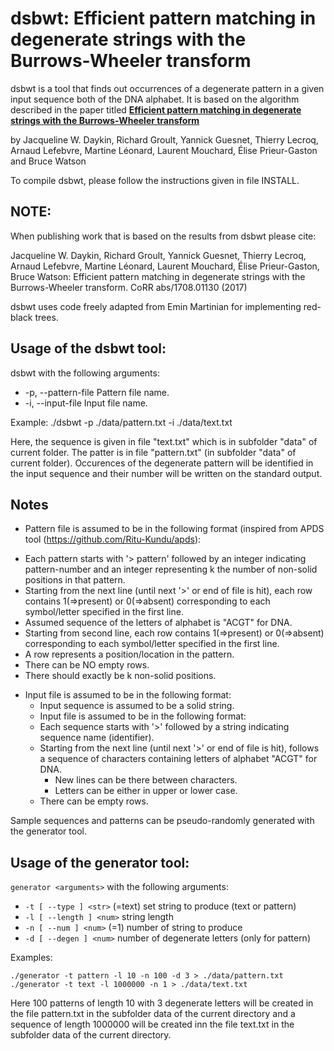 # dsbwt: Efficient pattern matching in degenerate strings with the Burrows-Wheeler transform

dsbwt is a tool that finds out occurrences of a degenerate pattern in a given input sequence
both of the DNA alphabet.
It is based on the algorithm described in the paper titled
[**Efficient pattern matching in degenerate strings with the Burrows-Wheeler transform**](https://arxiv.org/abs/1708.01130)

by Jacqueline W. Daykin, Richard Groult, Yannick Guesnet, Thierry Lecroq, Arnaud Lefebvre, Martine Léonard, Laurent Mouchard, Élise Prieur-Gaston and Bruce Watson

To compile dsbwt, please follow the instructions given in file INSTALL.

## NOTE:
When publishing work that is based on the results from dsbwt please cite:

Jacqueline W. Daykin, Richard Groult, Yannick Guesnet, Thierry Lecroq, Arnaud Lefebvre, Martine Léonard, Laurent Mouchard, Élise Prieur-Gaston, Bruce Watson:
Efficient pattern matching in degenerate strings with the Burrows-Wheeler transform. CoRR abs/1708.01130 (2017)

dsbwt uses code freely adapted from Emin Martinian for implementing red-black trees.

## Usage of the dsbwt tool:
dsbwt <arguments>
with the following arguments:
- -p, --pattern-file	<str>	Pattern file  name.
- -i, --input-file	<str>	Input file  name.

 Example:  ./dsbwt -p ./data/pattern.txt -i ./data/text.txt

Here, the sequence is given in file "text.txt" which is in subfolder "data" of current folder.
The patter is in file "pattern.txt" (in subfolder "data" of current folder). 
Occurences of the degenerate pattern will be identified in the input sequence and
their number will be written on the standard output.

## Notes
- Pattern file is assumed to be in the following format
 (inspired from APDS tool (https://github.com/Ritu-Kundu/apds):
 * Each pattern starts with '> pattern' followed by an integer indicating pattern-number and an integer representing k the number of non-solid positions in that pattern. 
 * Starting from the next line (until next '>' or end of file is hit), each row contains 1(=>present) or 0(=>absent) corresponding to each symbol/letter specified in the first line.
 * Assumed sequence of the letters of alphabet is "ACGT" for DNA.
 * Starting from second line, each row contains 1(=>present) or 0(=>absent) corresponding to each symbol/letter specified in the first line.
 * A row represents a position/location in the pattern.
 * There can be NO empty rows.
 * There should exactly be k non-solid positions.

- Input file is assumed to be in the following format:
  - Input sequence is assumed to be a solid string.
  - Input file is assumed to be in the following format:
   * Each sequence starts with '>' followed by a string indicating sequence name (identifier).
   * Starting from the next line (until next '>' or end of file is hit), follows a sequence of characters containing letters of alphabet "ACGT" for DNA.
     - New lines can be there between characters. 
     - Letters can be either in upper or lower case.
   * There can be empty rows.

Sample sequences and patterns can be pseudo-randomly generated with the generator tool.

## Usage of the generator tool:
`generator <arguments>`
with the following arguments: 
- `-t [ --type ] <str>` (=text) set string to produce (text or pattern)  
- `-l [ --length ] <num>` string length  
- `-n [ --num ] <num>` (=1) number of string to produce  
- `-d [ --degen ] <num>` number of degenerate letters (only for pattern)  

 Examples:
```
./generator -t pattern -l 10 -n 100 -d 3 > ./data/pattern.txt  
./generator -t text -l 1000000 -n 1 > ./data/text.txt
```

Here 100 patterns of length 10 with 3 degenerate letters will be created in the file
 pattern.txt in the subfolder data of the current directory and a sequence of length
 1000000 will be created inn the file text.txt in the subfolder data of the current
 directory.

